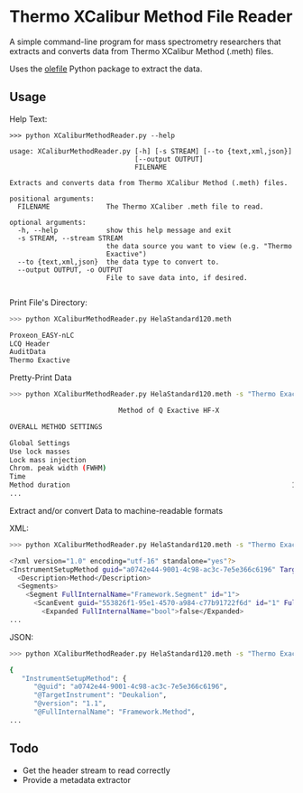 # Thermo XCalibur Method File Reader

A simple command-line program for mass spectrometry researchers that extracts and converts data from Thermo XCalibur Method (.meth) files.

Uses the [olefile](https://olefile.readthedocs.io/en/latest/Howto.html) Python package to extract the data.

## Usage

Help Text:
```
>>> python XCaliburMethodReader.py --help

usage: XCaliburMethodReader.py [-h] [-s STREAM] [--to {text,xml,json}]
                               [--output OUTPUT]
                               FILENAME

Extracts and converts data from Thermo XCalibur Method (.meth) files.

positional arguments:
  FILENAME              The Thermo XCaliber .meth file to read.

optional arguments:
  -h, --help            show this help message and exit
  -s STREAM, --stream STREAM
                        the data source you want to view (e.g. "Thermo
                        Exactive")
  --to {text,xml,json}  the data type to convert to.
  --output OUTPUT, -o OUTPUT
                        File to save data into, if desired.


```

Print File's Directory:
```bash
>>> python XCaliburMethodReader.py HelaStandard120.meth

Proxeon_EASY-nLC
LCQ Header
AuditData
Thermo Exactive
```

Pretty-Print Data
```bash
>>> python XCaliburMethodReader.py HelaStandard120.meth -s "Thermo Exactive"

                           Method of Q Exactive HF-X

OVERALL METHOD SETTINGS

Global Settings
Use lock masses                                                         best
Lock mass injection                                                        ―
Chrom. peak width (FWHM)                                                  15 s
Time
Method duration                                                       120.00 min
...
```

Extract and/or convert Data to machine-readable formats

XML:
```bash
>>> python XCaliburMethodReader.py HelaStandard120.meth -s "Thermo Exactive" --to xml

<?xml version="1.0" encoding="utf-16" standalone="yes"?>
<InstrumentSetupMethod guid="a0742e44-9001-4c98-ac3c-7e5e366c6196" TargetInstrument="Deukalion" version="1.1" FullInternalName="Framework.Method" date="2018-11-06 10:38:12Z">
  <Description>Method</Description>
  <Segments>
    <Segment FullInternalName="Framework.Segment" id="1">
      <ScanEvent guid="553826f1-95e1-4570-a984-c77b91722f6d" id="1" FullInternalName="Deukalion.TopN.4" DescendantType="Child">
        <Expanded FullInternalName="bool">false</Expanded>
...
```

JSON:
```bash
>>> python XCaliburMethodReader.py HelaStandard120.meth -s "Thermo Exactive" --to json

{
   "InstrumentSetupMethod": {
      "@guid": "a0742e44-9001-4c98-ac3c-7e5e366c6196",
      "@TargetInstrument": "Deukalion",
      "@version": "1.1",
      "@FullInternalName": "Framework.Method",
...
```


## Todo

  - Get the header stream to read correctly
  - Provide a metadata extractor  
